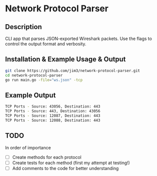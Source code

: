 # Network Protocol Parser

## Description
CLI app that parses JSON-exported Wireshark packets. Use the flags to control the output format and verbosity.

## Installation & Example Usage & Output
```bash
git clone https://github.com/jim3/network-protocol-parser.git
cd network-protocol-parser
go run main.go -file="ws.json" -tcp
```

## Example Output
```bash
TCP Ports - Source: 43056, Destination: 443
TCP Ports - Source: 443, Destination: 43056
TCP Ports - Source: 12087, Destination: 443
TCP Ports - Source: 12088, Destination: 443
```

## TODO
In order of importance
- [ ] Create methods for each protocol
- [ ] Create tests for each method (first my attempt at testing!)
- [ ] Add comments to the code for better understanding
